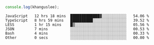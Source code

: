 ```js
console.log(khanguslee);
```

<!--START_SECTION:waka-->

```text
JavaScript   12 hrs 18 mins  █████████████▓░░░░░░░░░░░   54.06 %
TypeScript   8 hrs 59 mins   ██████████░░░░░░░░░░░░░░░   39.52 %
LESS         1 hr 15 mins    █▒░░░░░░░░░░░░░░░░░░░░░░░   05.56 %
JSON         7 mins          ░░░░░░░░░░░░░░░░░░░░░░░░░   00.53 %
Bash         4 mins          ░░░░░░░░░░░░░░░░░░░░░░░░░   00.33 %
Other        0 secs          ░░░░░░░░░░░░░░░░░░░░░░░░░   00.00 %
```

<!--END_SECTION:waka-->

<!--
**khanguslee/khanguslee** is a ✨ _special_ ✨ repository because its `README.md` (this file) appears on your GitHub profile.

Here are some ideas to get you started:

- 🔭 I’m currently working on ...
- 🌱 I’m currently learning ...
- 👯 I’m looking to collaborate on ...
- 🤔 I’m looking for help with ...
- 💬 Ask me about ...
- 📫 How to reach me: ...
- 😄 Pronouns: ...
- ⚡ Fun fact: ...
-->
